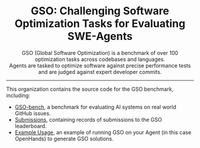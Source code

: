 <div align="center" style="margin-bottom:1em">
  <h1 align="center">GSO: Challenging Software Optimization Tasks for Evaluating SWE-Agents</h1>
  
  <div>GSO (Global Software Optimization) is a benchmark of over 100 optimization tasks across codebases and languages.</div>
  <div>Agents are tasked to optimize software against precise performance tests and are judged against expert developer commits.</div>
</div>
<hr/>


This organization contains the source code for the GSO benchmark, including:
* [GSO-bench](https://github.com/gso-bench/gso), a benchmark for evaluating AI systems on real world GitHub issues.
* [Submissions](https://github.com/gso-bench/submissions), containing records of submissions to the GSO leaderboard.
* [Example Usage](https://github.com/gso-bench/OpenHands/tree/gso-eval/evaluation/benchmarks/gso), an example of running GSO on your Agent (in this case OpenHands) to generate GSO solutions.

